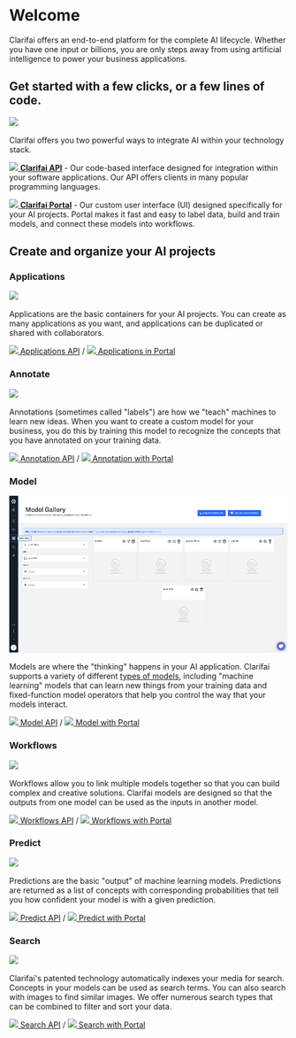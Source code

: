 # Welcome

Clarifai offers an end-to-end platform for the complete AI lifecycle. Whether you have one input or billions, you are only steps away from using artificial intelligence to power your business applications.

## Get started with a few clicks, or a few lines of code.

![](/images/api_v_portal.jpg)

Clarifai offers you two powerful ways to integrate AI within your technology stack.

[![](/images/api.jpg) **Clarifai API**](../api-guide/api-overview) - Our code-based interface designed for integration within your software applications. Our API offers clients in many popular programming languages.

[![](/images/icon_portal.jpg) **Clarifai Portal**](../portal-guide/portal_overview) - Our custom user interface (UI) designed specifically for your AI projects. Portal makes it fast and easy to label data, build and train models, and connect these models into workflows.



## Create and organize your AI projects

### Applications

![](/images/applications_overview.jpg)

Applications are the basic containers for your AI projects. You can create as many applications as you want, and applications can be duplicated or shared with collaborators.


[![](/images/api.jpg) Applications API](../getting-started/applications) /
[![](/images/icon_portal.jpg) Applications in Portal](../getting-started/applications)


### Annotate

![](/images/labeler.jpg)

Annotations \(sometimes called "labels"\) are how we "teach" machines to learn new ideas. When you want to create a custom model for your business, you do this by training this model to recognize the concepts that you have annotated on your training data.

[![](/images/api.jpg) Annotation API](../api-guide/annotate) /
[![](/images/icon_portal.jpg) Annotation with Portal](../portal-guide/annotate)



### Model

![](/images/model_mode.jpg)

Models are where the "thinking" happens in your AI application. Clarifai supports a variety of different [types of models](https://docs.clarifai.com/portal-guide/model/model-types.md), including "machine learning" models that can learn new things from your training data and fixed-function model operators that help you control the way that your models interact.


[![](/images/api.jpg) Model API](../api-guide/model) /
[![](/images/icon_portal.jpg) Model with Portal](../portal-guide/model)



### Workflows

![](/images/workflows.jpg)

Workflows allow you to link multiple models together so that you can build complex and creative solutions. Clarifai models are designed so that the outputs from one model can be used as the inputs in another model.


[![](/images/api.jpg) Workflows API](../api-guide/workflows) /
[![](/images/icon_portal.jpg) Workflows with Portal](../portal-guide/workflows)



### Predict

![](/images/predictions.jpg)

Predictions are the basic "output" of machine learning models. Predictions are returned as a list of concepts with corresponding probabilities that tell you how confident your model is with a given prediction.


[![](/images/api.jpg) Predict API](../api-guide/predict) /
[![](/images/icon_portal.jpg) Predict with Portal](../portal-guide/ppredict)



### Search

![](/images/search.jpg)

Clarifai's patented technology automatically indexes your media for search. Concepts in your models can be used as search terms. You can also search with images to find similar images. We offer numerous search types that can be combined to filter and sort your data.


[![](/images/api.jpg) Search API](../api-guide/predict) /
[![](/images/icon_portal.jpg) Search with Portal](../portal-guide/psearch)
